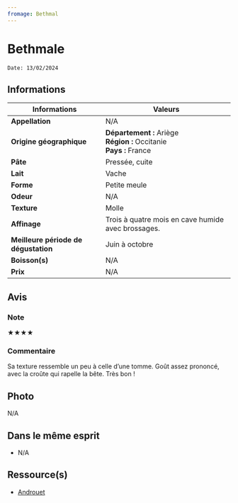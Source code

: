```yaml
---
fromage: Bethmal
---
```

# Bethmale
```
Date: 13/02/2024
```
## Informations

| Informations | Valeurs |
| ---- | ---- |
| **Appellation** | N/A |
| **Origine géographique** | **Département :** Ariège<br>**Région :** Occitanie<br>**Pays :** France |
| **Pâte** | Pressée, cuite |
| **Lait** | Vache |
| **Forme** | Petite meule |
| **Odeur** | N/A |
| **Texture** | Molle |
| **Affinage** | Trois à quatre mois en cave humide avec brossages. |
| **Meilleure période de dégustation** | Juin à octobre |
| **Boisson(s)** | N/A |
| **Prix** | N/A |

## Avis
### Note
★★★★

### Commentaire
Sa texture ressemble un peu à celle d’une tomme. Goût assez prononcé, avec la croûte qui rapelle la bête. Très bon !

## Photo
N/A

## Dans le même esprit
* N/A

## Ressource(s)
* [Androuet](http://www.androuet.com/Bethmale-200.html)